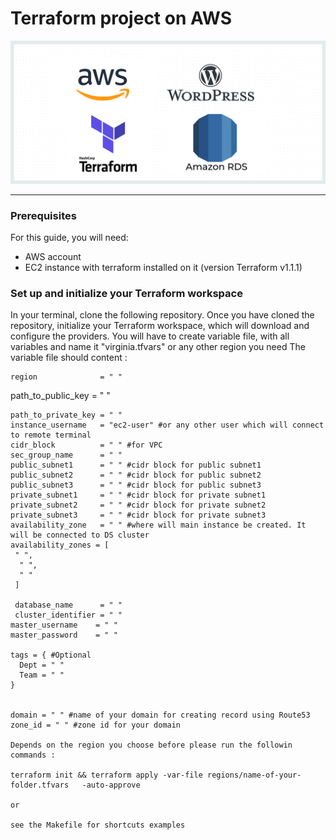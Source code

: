 # Terraform project on AWS
![Ansible](/images/terraform.png)

___

 ### Prerequisites
 For this guide, you will need:

- AWS account
- EC2 instance with terraform installed on it (version Terraform v1.1.1)

### Set up and initialize your Terraform workspace
In your terminal, clone the following repository. Once you have cloned the repository, initialize your Terraform workspace, which will download and configure the providers.
You will have to create variable file, with all variables and name it "virginia.tfvars" or any other region you need
The variable file should content :
```
region              = " "
```
path_to_public_key  = " "
```
path_to_private_key = " "
instance_username   = "ec2-user" #or any other user which will connect to remote terminal
cidr_block          = " " #for VPC
sec_group_name      = " "
public_subnet1      = " " #cidr block for public subnet1
public_subnet2      = " " #cidr block for public subnet2
public_subnet3      = " " #cidr block for public subnet3
private_subnet1     = " " #cidr block for private subnet1
private_subnet2     = " " #cidr block for private subnet2
private_subnet3     = " " #cidr block for private subnet3
availability_zone   = " " #where will main instance be created. It will be connected to DS cluster 
availability_zones = [
 " ",
  " ",
  " "
 ]

 database_name      = " "
 cluster_identifier = " "
master_username    = " "
master_password    = " "

tags = { #Optional
  Dept = " "
  Team = " "
}


domain = " " #name of your domain for creating record using Route53
zone_id = " " #zone id for your domain 

Depends on the region you choose before please run the followin commands :

terraform init && terraform apply -var-file regions/name-of-your-folder.tfvars   -auto-approve

or 

see the Makefile for shortcuts examples
